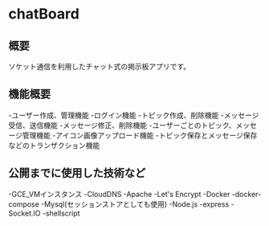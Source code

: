 # chatBoard
## 概要
ソケット通信を利用したチャット式の掲示板アプリです。
## 機能概要
-ユーザー作成、管理機能
-ログイン機能
-トピック作成、削除機能
-メッセージ受信、送信機能
-メッセージ修正、削除機能
-ユーザーごとのトピック、メッセージ管理機能
-アイコン画像アップロード機能
-トピック保存とメッセージ保存などのトランザクション機能
## 公開までに使用した技術など
-GCE_VMインスタンス
-CloudDNS
-Apache
-Let's Encrypt
-Docker
-docker-compose
-Mysql(セッションストアとしても使用)
-Node.js
-express
-Socket.IO
-shellscript
